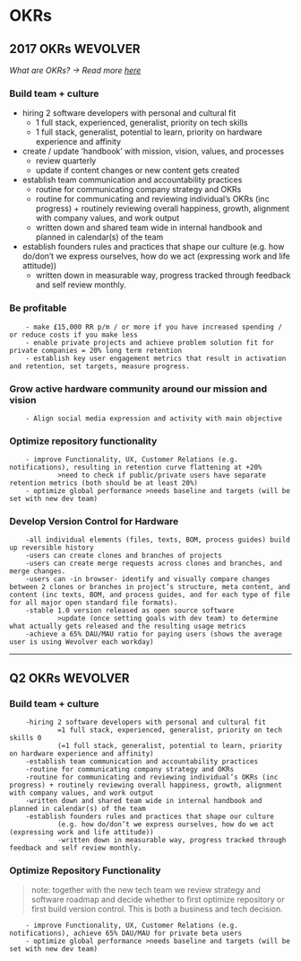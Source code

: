 # OKRs

## 2017 OKRs WEVOLVER
*What are OKRs? -> Read more [here](https://www.talentcove.com/okrs/what-are-okrs.html)*


### Build team + culture
- hiring 2 software developers with personal and cultural fit 
    - 1 full stack, experienced, generalist, priority on tech skills 
    - 1 full stack, generalist, potential to learn, priority on hardware experience and affinity 
- create / update ‘handbook’ with mission, vision, values, and processes
    - review quarterly 
    - update if content changes or new content gets created 
- establish team communication and accountability practices 
    - routine for communicating company strategy and OKRs 
    - routine for communicating and reviewing individual’s OKRs (inc progress) + routinely reviewing overall happiness, growth, alignment with company values, and work output 
    - written down and shared team wide in internal handbook and planned in calendar(s) of the team 
- establish founders rules and practices that shape our culture (e.g. how do/don’t we express ourselves, how do we act (expressing work and life attitude)) 
    - written down in measurable way, progress tracked through feedback and self review monthly. 


### Be profitable
        - make £15,000 RR p/m / or more if you have increased spending / or reduce costs if you make less
        - enable private projects and achieve problem solution fit for private companies = 20% long term retention
        - establish key user engagement metrics that result in activation and retention, set targets, measure progress.

### Grow active hardware community around our mission and vision
        - Align social media expression and activity with main objective

### Optimize repository functionality
        - improve Functionality, UX, Customer Relations (e.g. notifications), resulting in retention curve flattening at +20%
                >need to check if public/private users have separate retention metrics (both should be at least 20%)
        - optimize global performance >needs baseline and targets (will be set with new dev team)

### Develop Version Control for Hardware
        -all individual elements (files, texts, BOM, process guides) build up reversible history
        -users can create clones and branches of projects
        -users can create merge requests across clones and branches, and merge changes.
        -users can -in browser- identify and visually compare changes between 2 clones or branches in project’s structure, meta content, and content (inc texts, BOM, and process guides, and for each type of file for all major open standard file formats).
        -stable 1.0 version released as open source software
                >update (once setting goals with dev team) to determine what actually gets released and the resulting usage metrics
        -achieve a 65% DAU/MAU ratio for paying users (shows the average user is using Wevolver each workday)


---

## Q2 OKRs WEVOLVER
### Build team + culture
        -hiring 2 software developers with personal and cultural fit
                =1 full stack, experienced, generalist, priority on tech skills 0
                (=1 full stack, generalist, potential to learn, priority on hardware experience and affinity)
        -establish team communication and accountability practices
        -routine for communicating company strategy and OKRs
        -routine for communicating and reviewing individual’s OKRs (inc progress) + routinely reviewing overall happiness, growth, alignment with company values, and work output
        -written down and shared team wide in internal handbook and planned in calendar(s) of the team
        -establish founders rules and practices that shape our culture
                (e.g. how do/don’t we express ourselves, how do we act (expressing work and life attitude))
                -written down in measurable way, progress tracked through feedback and self review monthly.


### Optimize Repository Functionality
>note: together with the new tech team we review strategy and  software roadmap and decide whether to first optimize repository or first build version control. This is both a business and tech decision. 

        - improve Functionality, UX, Customer Relations (e.g. notifications), achieve 65% DAU/MAU for private beta users
        - optimize global performance >needs baseline and targets (will be set with new dev team)
